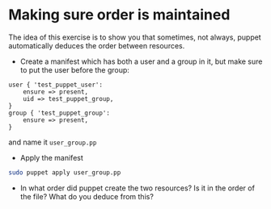 Making sure order is maintained
===============================

The idea of this exercise is to show you that sometimes, not always, puppet
automatically deduces the order between resources.

* Create a manifest which has both a user and a group in it, but make sure
to put the user before the group:

```puppet
user { 'test_puppet_user':
	ensure => present,
	uid => test_puppet_group,
}
group { 'test_puppet_group':
	ensure => present,
}
```

and name it `user_group.pp`

* Apply the manifest

```bash
sudo puppet apply user_group.pp
```

* In what order did puppet create the two resources? Is it in the order of the file? What do you deduce from this?
